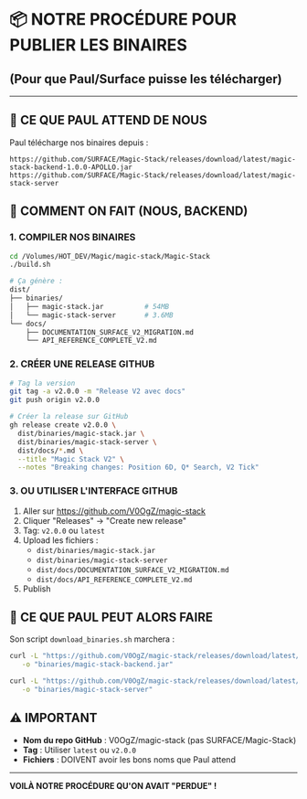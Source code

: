 # 📦 NOTRE PROCÉDURE POUR PUBLIER LES BINAIRES
## (Pour que Paul/Surface puisse les télécharger)

---

## 🎯 CE QUE PAUL ATTEND DE NOUS

Paul télécharge nos binaires depuis :
```
https://github.com/SURFACE/Magic-Stack/releases/download/latest/magic-stack-backend-1.0.0-APOLLO.jar
https://github.com/SURFACE/Magic-Stack/releases/download/latest/magic-stack-server
```

## 🔧 COMMENT ON FAIT (NOUS, BACKEND)

### 1. COMPILER NOS BINAIRES
```bash
cd /Volumes/HOT_DEV/Magic/magic-stack/Magic-Stack
./build.sh

# Ça génère :
dist/
├── binaries/
│   ├── magic-stack.jar          # 54MB
│   └── magic-stack-server       # 3.6MB
└── docs/
    ├── DOCUMENTATION_SURFACE_V2_MIGRATION.md
    └── API_REFERENCE_COMPLETE_V2.md
```

### 2. CRÉER UNE RELEASE GITHUB
```bash
# Tag la version
git tag -a v2.0.0 -m "Release V2 avec docs"
git push origin v2.0.0

# Créer la release sur GitHub
gh release create v2.0.0 \
  dist/binaries/magic-stack.jar \
  dist/binaries/magic-stack-server \
  dist/docs/*.md \
  --title "Magic Stack V2" \
  --notes "Breaking changes: Position 6D, Q* Search, V2 Tick"
```

### 3. OU UTILISER L'INTERFACE GITHUB
1. Aller sur https://github.com/V0OgZ/magic-stack
2. Cliquer "Releases" → "Create new release"
3. Tag: `v2.0.0` ou `latest`
4. Upload les fichiers :
   - `dist/binaries/magic-stack.jar`
   - `dist/binaries/magic-stack-server`
   - `dist/docs/DOCUMENTATION_SURFACE_V2_MIGRATION.md`
   - `dist/docs/API_REFERENCE_COMPLETE_V2.md`
5. Publish

## 📡 CE QUE PAUL PEUT ALORS FAIRE

Son script `download_binaries.sh` marchera :
```bash
curl -L "https://github.com/V0OgZ/magic-stack/releases/download/latest/magic-stack.jar" \
   -o "binaries/magic-stack-backend.jar"

curl -L "https://github.com/V0OgZ/magic-stack/releases/download/latest/magic-stack-server" \
   -o "binaries/magic-stack-server"
```

## ⚠️ IMPORTANT

- **Nom du repo GitHub** : V0OgZ/magic-stack (pas SURFACE/Magic-Stack)
- **Tag** : Utiliser `latest` ou `v2.0.0`
- **Fichiers** : DOIVENT avoir les bons noms que Paul attend

---

**VOILÀ NOTRE PROCÉDURE QU'ON AVAIT "PERDUE" !**
